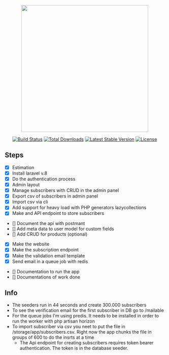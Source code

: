 <p align="center"><a href="https://laravel.com" target="_blank"><img src="https://raw.githubusercontent.com/laravel/art/master/logo-lockup/5%20SVG/2%20CMYK/1%20Full%20Color/laravel-logolockup-cmyk-red.svg" width="400"></a></p>

<p align="center">
<a href="https://travis-ci.org/laravel/framework"><img src="https://travis-ci.org/laravel/framework.svg" alt="Build Status"></a>
<a href="https://packagist.org/packages/laravel/framework"><img src="https://img.shields.io/packagist/dt/laravel/framework" alt="Total Downloads"></a>
<a href="https://packagist.org/packages/laravel/framework"><img src="https://img.shields.io/packagist/v/laravel/framework" alt="Latest Stable Version"></a>
<a href="https://packagist.org/packages/laravel/framework"><img src="https://img.shields.io/packagist/l/laravel/framework" alt="License"></a>
</p>

## Steps
- [x] Estimation 
- [x] Install laravel v.8
- [x] Do the authentication process
- [x] Admin layout
- [x] Manage subscribers with CRUD in the admin panel
- [x] Export csv of subscribers in admin panel
- [x] Import csv via cli
- [x] Add support for heavy load with PHP generators lazycollections
- [x] Make and API endpoint to store subscribers
- [] Document the api with postmant
- [] Add meta data to user model for custom fields
- [] Add CRUD for products (optional)
- [x] Make the website 
- [x] Make the subscription endpoint
- [x] Make the validation email template
- [x] Send email in a queue job with redis
- [] Documentation to run the app
- [] Documentations of work done

## Info
- The seeders run in 44 seconds and create 300.000 subscribers
- To see the verification email for the first subscriber in DB go to /mailable
- For the queue jobs I'm using predis. It needs to be installed in order to run the worker with php artisan horizon
- To import subscriber via csv you neet to put the file in /storage/app/subscribers.csv. Right now the app chunks the file in groups of 600 to do the insrts at a time
    - The Api endpoint for creating subscribers requires token bearer authentication. The token is in the database seeder.

